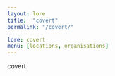 ```yaml
---
layout: lore
title:  "covert"
permalink: "/covert/"

lore: covert
menu: [locations, organisations]
---
```

covert
